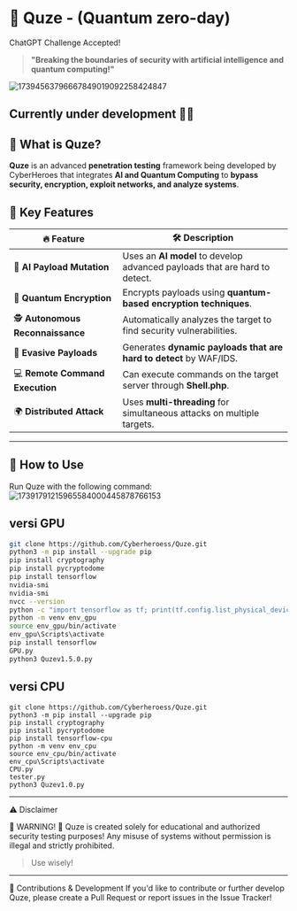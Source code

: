 
# 🤖 Quze - (Quantum zero-day)
ChatGPT Challenge Accepted!
> **"Breaking the boundaries of security with artificial intelligence and quantum computing!"**  

![17394563796667849019092258424847](https://github.com/user-attachments/assets/c572dc16-b83f-471e-ab7d-8b58d254e25e)

## Currently under development 🔧🗿

## 📌 What is Quze?
**Quze** is an advanced **penetration testing** framework being developed by CyberHeroes that integrates **AI and Quantum Computing** to **bypass security, encryption, exploit networks, and analyze systems**.

## 🎯 Key Features
| 🔥 Feature | 🛠️ Description |
|------------|---------------|
| 🤖 **AI Payload Mutation** | Uses an **AI model** to develop advanced payloads that are hard to detect. |
| 🔐 **Quantum Encryption** | Encrypts payloads using **quantum-based encryption techniques**. |
| 🕵️ **Autonomous Reconnaissance** | Automatically analyzes the target to find security vulnerabilities. |
| 🏹 **Evasive Payloads** | Generates **dynamic payloads that are hard to detect** by WAF/IDS. |
| 💻 **Remote Command Execution** | Can execute commands on the target server through **Shell.php**. |
| 🌍 **Distributed Attack** | Uses **multi-threading** for simultaneous attacks on multiple targets. |

---

## 🚀 How to Use
Run Quze with the following command:
![17391791215965584000445878766153](https://github.com/user-attachments/assets/07efe3d5-bb4e-47d7-8697-e16a0b2c654e)

## versi GPU
```bash
git clone https://github.com/Cyberheroess/Quze.git
python3 -m pip install --upgrade pip
pip install cryptography
pip install pycryptodome
pip install tensorflow
nvidia-smi
nvidia-smi
nvcc --version
python -c "import tensorflow as tf; print(tf.config.list_physical_devices('GPU'))"
python -m venv env_gpu
source env_gpu/bin/activate 
env_gpu\Scripts\activate  
pip install tensorflow
GPU.py  
python3 Quzev1.5.0.py
```

## versi CPU
```
git clone https://github.com/Cyberheroess/Quze.git
python3 -m pip install --upgrade pip
pip install cryptography
pip install pycryptodome
pip install tensorflow-cpu
python -m venv env_cpu
source env_cpu/bin/activate  
env_cpu\Scripts\activate
CPU.py
tester.py
python3 Quzev1.0.py
```
---

⚠ Disclaimer

🚨 WARNING! 🚨 Quze is created solely for educational and authorized security testing purposes!
Any misuse of systems without permission is illegal and strictly prohibited.

> Use wisely!




---

📢 Contributions & Development If you'd like to contribute or further develop Quze, please create a Pull Request or report issues in the Issue Tracker!




